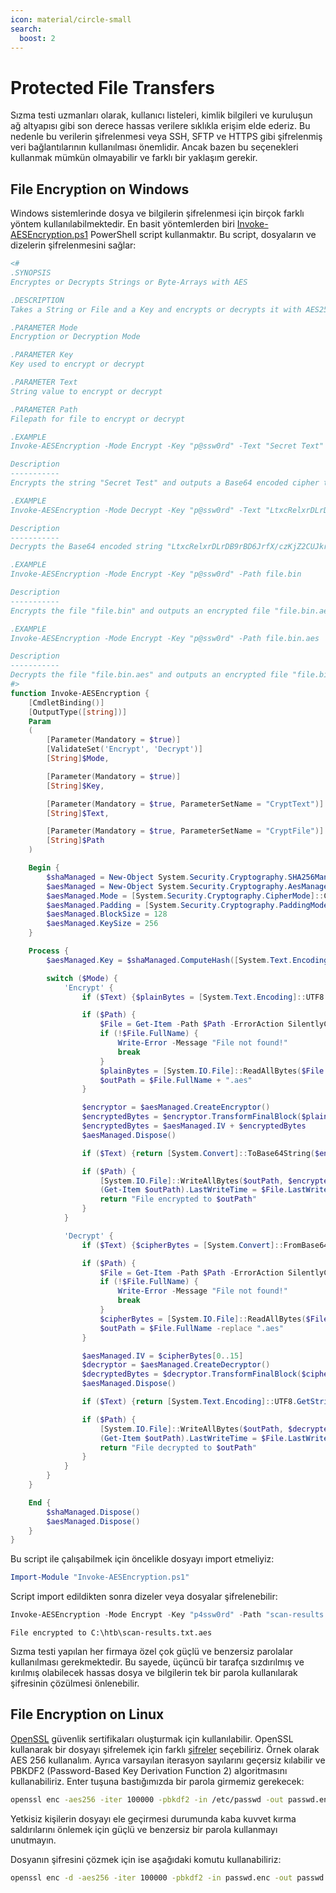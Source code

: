 ```yaml
---
icon: material/circle-small
search:
  boost: 2
---
```


# Protected File Transfers

Sızma testi uzmanları olarak, kullanıcı listeleri, kimlik bilgileri ve kuruluşun ağ altyapısı gibi son derece hassas verilere sıklıkla erişim elde ederiz. Bu nedenle bu verilerin şifrelenmesi veya SSH, SFTP ve HTTPS gibi şifrelenmiş veri bağlantılarının kullanılması önemlidir. Ancak bazen bu seçenekleri kullanmak mümkün olmayabilir ve farklı bir yaklaşım gerekir.

## File Encryption on Windows

Windows sistemlerinde dosya ve bilgilerin şifrelenmesi için birçok farklı yöntem kullanılabilmektedir. En basit yöntemlerden biri [Invoke-AESEncryption.ps1](https://www.powershellgallery.com/packages/DRTools/4.0.2.3/Content/Functions/Invoke-AESEncryption.ps1) PowerShell script kullanmaktır. Bu script, dosyaların ve dizelerin şifrelenmesini sağlar:

```powershell title="Invoke-AESEncryption.ps1" linenums="1"
<#
.SYNOPSIS
Encryptes or Decrypts Strings or Byte-Arrays with AES

.DESCRIPTION
Takes a String or File and a Key and encrypts or decrypts it with AES256 (CBC)

.PARAMETER Mode
Encryption or Decryption Mode

.PARAMETER Key
Key used to encrypt or decrypt

.PARAMETER Text
String value to encrypt or decrypt

.PARAMETER Path
Filepath for file to encrypt or decrypt

.EXAMPLE
Invoke-AESEncryption -Mode Encrypt -Key "p@ssw0rd" -Text "Secret Text"

Description
-----------
Encrypts the string "Secret Test" and outputs a Base64 encoded cipher text.

.EXAMPLE
Invoke-AESEncryption -Mode Decrypt -Key "p@ssw0rd" -Text "LtxcRelxrDLrDB9rBD6JrfX/czKjZ2CUJkrg++kAMfs="

Description
-----------
Decrypts the Base64 encoded string "LtxcRelxrDLrDB9rBD6JrfX/czKjZ2CUJkrg++kAMfs=" and outputs plain text.

.EXAMPLE
Invoke-AESEncryption -Mode Encrypt -Key "p@ssw0rd" -Path file.bin

Description
-----------
Encrypts the file "file.bin" and outputs an encrypted file "file.bin.aes"

.EXAMPLE
Invoke-AESEncryption -Mode Encrypt -Key "p@ssw0rd" -Path file.bin.aes

Description
-----------
Decrypts the file "file.bin.aes" and outputs an encrypted file "file.bin"
#>
function Invoke-AESEncryption {
    [CmdletBinding()]
    [OutputType([string])]
    Param
    (
        [Parameter(Mandatory = $true)]
        [ValidateSet('Encrypt', 'Decrypt')]
        [String]$Mode,

        [Parameter(Mandatory = $true)]
        [String]$Key,

        [Parameter(Mandatory = $true, ParameterSetName = "CryptText")]
        [String]$Text,

        [Parameter(Mandatory = $true, ParameterSetName = "CryptFile")]
        [String]$Path
    )

    Begin {
        $shaManaged = New-Object System.Security.Cryptography.SHA256Managed
        $aesManaged = New-Object System.Security.Cryptography.AesManaged
        $aesManaged.Mode = [System.Security.Cryptography.CipherMode]::CBC
        $aesManaged.Padding = [System.Security.Cryptography.PaddingMode]::Zeros
        $aesManaged.BlockSize = 128
        $aesManaged.KeySize = 256
    }

    Process {
        $aesManaged.Key = $shaManaged.ComputeHash([System.Text.Encoding]::UTF8.GetBytes($Key))

        switch ($Mode) {
            'Encrypt' {
                if ($Text) {$plainBytes = [System.Text.Encoding]::UTF8.GetBytes($Text)}

                if ($Path) {
                    $File = Get-Item -Path $Path -ErrorAction SilentlyContinue
                    if (!$File.FullName) {
                        Write-Error -Message "File not found!"
                        break
                    }
                    $plainBytes = [System.IO.File]::ReadAllBytes($File.FullName)
                    $outPath = $File.FullName + ".aes"
                }

                $encryptor = $aesManaged.CreateEncryptor()
                $encryptedBytes = $encryptor.TransformFinalBlock($plainBytes, 0, $plainBytes.Length)
                $encryptedBytes = $aesManaged.IV + $encryptedBytes
                $aesManaged.Dispose()

                if ($Text) {return [System.Convert]::ToBase64String($encryptedBytes)}

                if ($Path) {
                    [System.IO.File]::WriteAllBytes($outPath, $encryptedBytes)
                    (Get-Item $outPath).LastWriteTime = $File.LastWriteTime
                    return "File encrypted to $outPath"
                }
            }

            'Decrypt' {
                if ($Text) {$cipherBytes = [System.Convert]::FromBase64String($Text)}

                if ($Path) {
                    $File = Get-Item -Path $Path -ErrorAction SilentlyContinue
                    if (!$File.FullName) {
                        Write-Error -Message "File not found!"
                        break
                    }
                    $cipherBytes = [System.IO.File]::ReadAllBytes($File.FullName)
                    $outPath = $File.FullName -replace ".aes"
                }

                $aesManaged.IV = $cipherBytes[0..15]
                $decryptor = $aesManaged.CreateDecryptor()
                $decryptedBytes = $decryptor.TransformFinalBlock($cipherBytes, 16, $cipherBytes.Length - 16)
                $aesManaged.Dispose()

                if ($Text) {return [System.Text.Encoding]::UTF8.GetString($decryptedBytes).Trim([char]0)}

                if ($Path) {
                    [System.IO.File]::WriteAllBytes($outPath, $decryptedBytes)
                    (Get-Item $outPath).LastWriteTime = $File.LastWriteTime
                    return "File decrypted to $outPath"
                }
            }
        }
    }

    End {
        $shaManaged.Dispose()
        $aesManaged.Dispose()
    }
}
```

Bu script ile çalışabilmek için öncelikle dosyayı import etmeliyiz:

```powershell
Import-Module "Invoke-AESEncryption.ps1"
```

Script import edildikten sonra dizeler veya dosyalar şifrelenebilir:

```powershell
Invoke-AESEncryption -Mode Encrypt -Key "p4ssw0rd" -Path "scan-results.txt"
```

```text title="Output"
File encrypted to C:\htb\scan-results.txt.aes
```

Sızma testi yapılan her firmaya özel çok güçlü ve benzersiz parolalar kullanılması gerekmektedir. Bu sayede, üçüncü bir tarafça sızdırılmış ve kırılmış olabilecek hassas dosya ve bilgilerin tek bir parola kullanılarak şifresinin çözülmesi önlenebilir.

## File Encryption on Linux

[OpenSSL](https://www.openssl.org/) güvenlik sertifikaları oluşturmak için kullanılabilir. OpenSSL kullanarak bir dosyayı şifrelemek için farklı [şifreler](https://www.openssl.org/docs/man1.1.1/man1/openssl-enc.html) seçebiliriz. Örnek olarak AES 256 kullanalım. Ayrıca varsayılan iterasyon sayılarını geçersiz kılabilir ve PBKDF2 (Password-Based Key Derivation Function 2) algoritmasını kullanabiliriz. Enter tuşuna bastığımızda bir parola girmemiz gerekecek:

```bash
openssl enc -aes256 -iter 100000 -pbkdf2 -in /etc/passwd -out passwd.enc
```

Yetkisiz kişilerin dosyayı ele geçirmesi durumunda kaba kuvvet kırma saldırılarını önlemek için güçlü ve benzersiz bir parola kullanmayı unutmayın.

Dosyanın şifresini çözmek için ise aşağıdaki komutu kullanabiliriz:

```bash
openssl enc -d -aes256 -iter 100000 -pbkdf2 -in passwd.enc -out passwd
```
